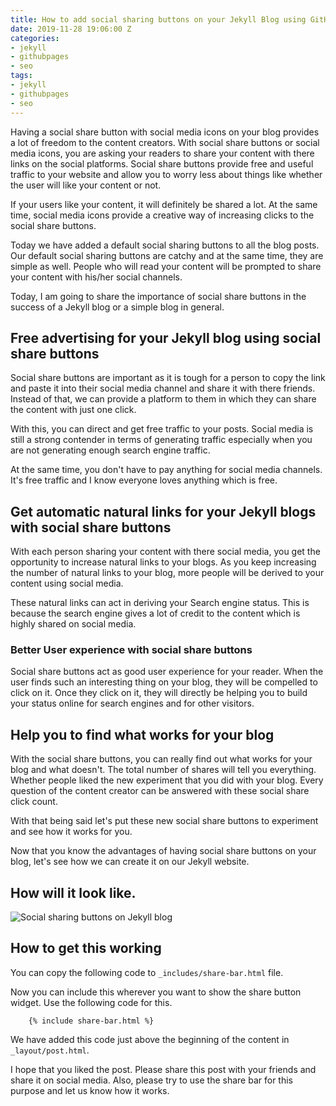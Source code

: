 ```yaml
---
title: How to add social sharing buttons on your Jekyll Blog using GitHub pages
date: 2019-11-28 19:06:00 Z
categories:
- jekyll
- githubpages
- seo
tags:
- jekyll
- githubpages
- seo
---
```


Having a social share button with social media icons on your blog provides a lot of freedom to the content creators. With social share buttons or social media icons, you are asking your readers to share your content with there links on the social platforms. Social share buttons provide free and useful traffic to your website and allow you to worry less about things like whether the user will like your content or not.

If your users like your content, it will definitely be shared a lot. At the same time, social media icons provide a creative way of increasing clicks to the social share buttons.

Today we have added a default social sharing buttons to all the blog posts. Our default social sharing buttons are catchy and at the same time, they are simple as well. People who will read your content will be prompted to share your content with his/her social channels.

Today, I am going to share the importance of social share buttons in the success of a Jekyll blog or a simple blog in general.

## Free advertising for your Jekyll blog using social share buttons

Social share buttons are important as it is tough for a person to copy the link and paste it into their social media channel and share it with there friends. Instead of that, we can provide a platform to them in which they can share the content with just one click.

With this, you can direct and get free traffic to your posts. Social media is still a strong contender in terms of generating traffic especially when you are not generating enough search engine traffic.

At the same time, you don't have to pay anything for social media channels. It's free traffic and I know everyone loves anything which is free.

## Get automatic natural links for your Jekyll blogs with social share buttons

With each person sharing your content with there social media, you get the opportunity to increase natural links to your blogs. As you keep increasing the number of natural links to your blog, more people will be derived to your content using social media. 

These natural links can act in deriving your Search engine status. This is because the search engine gives a lot of credit to the content which is highly shared on social media.

### Better User experience with social share buttons

Social share buttons act as good user experience for your reader. When the user finds such an interesting thing on your blog, they will be compelled to click on it. Once they click on it, they will directly be helping you to build your status online for search engines and for other visitors.

## Help you to find what works for your blog

With the social share buttons, you can really find out what works for your blog and what doesn't. The total number of shares will tell you everything. Whether people liked the new experiment that you did with your blog. Every question of the content creator can be answered with these social share click count.

With that being said let's put these new social share buttons to experiment and see how it works for you.

Now that you know the advantages of having social share buttons on your blog, let's see how we can create it on our Jekyll website.

## How will it look like.

![Social sharing buttons on Jekyll blog](https://i.imgur.com/8bhqOwZ.png "Social sharing buttons on Jekyll blog")

## How to get this working

You can copy the following code to `_includes/share-bar.html` file.

<script src="https://gist.github.com/singh1114/a5c1ec1a4a6023dfdd5de2b0257ae727.js"></script>

Now you can include this wherever you want to show the share button widget. Use the following code for this.

```
    {% include share-bar.html %}
```

We have added this code just above the beginning of the content in `_layout/post.html`.

I hope that you liked the post. Please share this post with your friends and share it on social media. Also, please try to use the share bar for this purpose and let us know how it works.